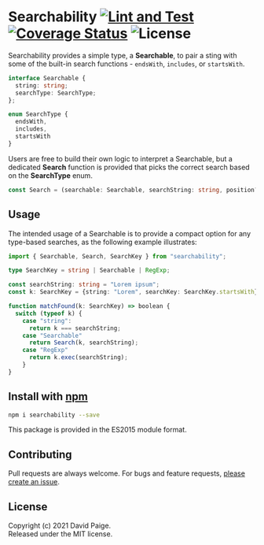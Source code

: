 # Searchability [![Lint and Test](https://github.com/pseudosma/searchability/actions/workflows/mergeToMaster.yml/badge.svg)](https://github.com/pseudosma/searchability/actions/workflows/mergeToMaster.yml) [![Coverage Status](https://coveralls.io/repos/github/pseudosma/searchability/badge.svg?branch=master)](https://coveralls.io/github/pseudosma/searchability?branch=master) ![License](https://img.shields.io/npm/l/searchability)

Searchability provides a simple type, a **Searchable**, to pair a sting with some of the built-in search functions - `endsWith`, `includes`, or `startsWith`. 

```typescript
interface Searchable {
  string: string;
  searchType: SearchType;
};

enum SearchType {
  endsWith,
  includes,
  startsWith
}
```

Users are free to build their own logic to interpret a Searchable, but a dedicated **Search** function is provided that picks the correct search based on the **SearchType** enum.

```typescript
const Search = (searchable: Searchable, searchString: string, position?: number): boolean
```

## Usage

The intended usage of a Searchable is to provide a compact option for any type-based searches, as the following example illustrates:

```typescript
import { Searchable, Search, SearchKey } from "searchability";

type SearchKey = string | Searchable | RegExp;

const searchString: string = "Lorem ipsum";
const k: SearchKey = {string: "Lorem", searchKey: SearchKey.startsWith}
```

```typescript
function matchFound(k: SearchKey) => boolean {
  switch (typeof k) {
    case "string":
      return k === searchString;
    case "Searchable"
      return Search(k, searchString);
    case "RegExp"
      return k.exec(searchString);
    }
}
```

## Install with [npm](https://www.npmjs.com/)

```bash
npm i searchability --save
```
This package is provided in the ES2015 module format.

## Contributing

Pull requests are always welcome. For bugs and feature requests, [please create an issue](https://github.com/pseudosma/searchability/issues).

## License

Copyright (c) 2021 David Paige.  
Released under the MIT license.

